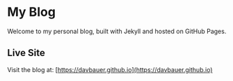 # My Blog

Welcome to my personal blog, built with Jekyll and hosted on GitHub Pages.

## Live Site

Visit the blog at: [https://davbauer.github.io](https://davbauer.github.io)

